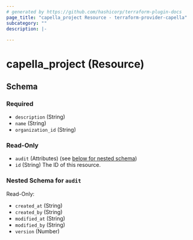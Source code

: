 ```yaml
---
# generated by https://github.com/hashicorp/terraform-plugin-docs
page_title: "capella_project Resource - terraform-provider-capella"
subcategory: ""
description: |-
  
---
```


# capella_project (Resource)





<!-- schema generated by tfplugindocs -->
## Schema

### Required

- `description` (String)
- `name` (String)
- `organization_id` (String)

### Read-Only

- `audit` (Attributes) (see [below for nested schema](#nestedatt--audit))
- `id` (String) The ID of this resource.

<a id="nestedatt--audit"></a>
### Nested Schema for `audit`

Read-Only:

- `created_at` (String)
- `created_by` (String)
- `modified_at` (String)
- `modified_by` (String)
- `version` (Number)
